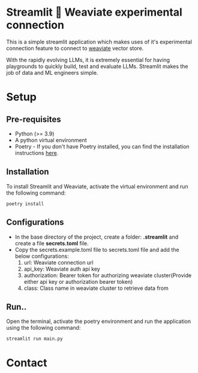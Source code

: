 # Streamlit 🔗 Weaviate experimental connection

This is a simple streamlit application which makes uses of it's experimental connection feature to connect to <a href="https://weaviate.io/" target="_blank">weaviate</a>
 vector store.

With the rapidly evolving LLMs, it is extremely essential for having playgrounds to quickly build, test and evaluate LLMs. Streamlit makes the job of data and ML engineers simple.


# Setup

## Pre-requisites

- Python (>= 3.9)
- A python virtual environment
- Poetry - If you don't have Poetry installed, you can find the installation instructions [here](https://python-poetry.org/docs/#installation).

## Installation

To install Streamlit and Weaviate, activate the virtual environment and run the following command:
```
poetry install
```

## Configurations
- In the base directory of the project, create a folder: **.streamlit** and create a file **secrets.toml** file.
- Copy the secrets.example.toml file to secrets.toml file and add the below configurations:
  1. url: Weaviate connection url
  2. api_key: Weaviate auth api key
  3. authorization: Bearer token for authorizing weaviate cluster(Provide either api key or authorization bearer token)
  4. class: Class name in weaviate cluster to retrieve data from

## Run..
Open the terminal, activate the poetry environment and run the application using the following command:
```
streamlit run main.py
```

# Contact
